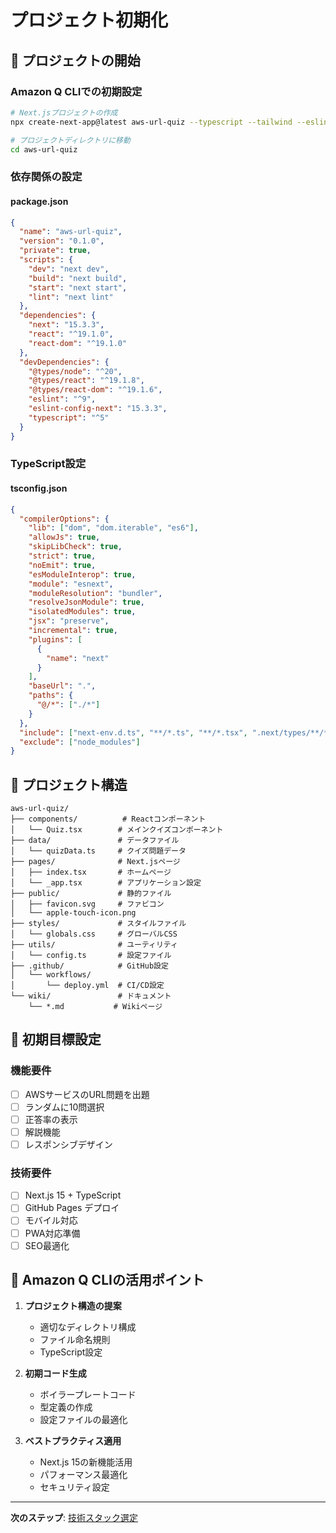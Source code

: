 # プロジェクト初期化

## 🚀 プロジェクトの開始

### Amazon Q CLIでの初期設定

```bash
# Next.jsプロジェクトの作成
npx create-next-app@latest aws-url-quiz --typescript --tailwind --eslint --app --src-dir --import-alias "@/*"

# プロジェクトディレクトリに移動
cd aws-url-quiz
```

### 依存関係の設定

#### package.json
```json
{
  "name": "aws-url-quiz",
  "version": "0.1.0",
  "private": true,
  "scripts": {
    "dev": "next dev",
    "build": "next build",
    "start": "next start",
    "lint": "next lint"
  },
  "dependencies": {
    "next": "15.3.3",
    "react": "^19.1.0",
    "react-dom": "^19.1.0"
  },
  "devDependencies": {
    "@types/node": "^20",
    "@types/react": "^19.1.8",
    "@types/react-dom": "^19.1.6",
    "eslint": "^9",
    "eslint-config-next": "15.3.3",
    "typescript": "^5"
  }
}
```

### TypeScript設定

#### tsconfig.json
```json
{
  "compilerOptions": {
    "lib": ["dom", "dom.iterable", "es6"],
    "allowJs": true,
    "skipLibCheck": true,
    "strict": true,
    "noEmit": true,
    "esModuleInterop": true,
    "module": "esnext",
    "moduleResolution": "bundler",
    "resolveJsonModule": true,
    "isolatedModules": true,
    "jsx": "preserve",
    "incremental": true,
    "plugins": [
      {
        "name": "next"
      }
    ],
    "baseUrl": ".",
    "paths": {
      "@/*": ["./*"]
    }
  },
  "include": ["next-env.d.ts", "**/*.ts", "**/*.tsx", ".next/types/**/*.ts"],
  "exclude": ["node_modules"]
}
```

## 📁 プロジェクト構造

```
aws-url-quiz/
├── components/          # Reactコンポーネント
│   └── Quiz.tsx        # メインクイズコンポーネント
├── data/               # データファイル
│   └── quizData.ts     # クイズ問題データ
├── pages/              # Next.jsページ
│   ├── index.tsx       # ホームページ
│   └── _app.tsx        # アプリケーション設定
├── public/             # 静的ファイル
│   ├── favicon.svg     # ファビコン
│   └── apple-touch-icon.png
├── styles/             # スタイルファイル
│   └── globals.css     # グローバルCSS
├── utils/              # ユーティリティ
│   └── config.ts       # 設定ファイル
├── .github/            # GitHub設定
│   └── workflows/
│       └── deploy.yml  # CI/CD設定
└── wiki/               # ドキュメント
    └── *.md           # Wikiページ
```

## 🎯 初期目標設定

### 機能要件
- [ ] AWSサービスのURL問題を出題
- [ ] ランダムに10問選択
- [ ] 正答率の表示
- [ ] 解説機能
- [ ] レスポンシブデザイン

### 技術要件
- [ ] Next.js 15 + TypeScript
- [ ] GitHub Pages デプロイ
- [ ] モバイル対応
- [ ] PWA対応準備
- [ ] SEO最適化

## 🤖 Amazon Q CLIの活用ポイント

1. **プロジェクト構造の提案**
   - 適切なディレクトリ構成
   - ファイル命名規則
   - TypeScript設定

2. **初期コード生成**
   - ボイラープレートコード
   - 型定義の作成
   - 設定ファイルの最適化

3. **ベストプラクティス適用**
   - Next.js 15の新機能活用
   - パフォーマンス最適化
   - セキュリティ設定

---

**次のステップ**: [技術スタック選定](./Tech-Stack.md)

